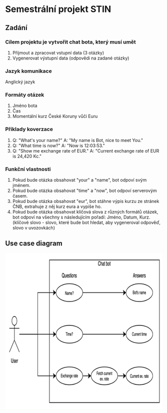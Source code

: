 # Semestrální projekt STIN
## Zadání
### Cílem projektu je vytvořit chat bota, který musí umět
1. Přijmout a zpracovat vstupní data (3 otázky)
2. Vygenerovat výstupní data (odpovědi na zadané otázky)

### Jazyk komunikace
 Anglický jazyk

### Formáty otázek
1. Jméno bota
2. Čas
3. Momentální kurz České Koruny vůči Euru

### Příklady koverzace
1. Q: "What's your name?" A: "My name is Bot, nice to meet You."  
2. Q: "What time is now?" A: "Now is 12:03:53."  
3. Q: "Show me exchange rate of EUR." A: "Current exchange rate of EUR is 24,420 Kc."

### Funkční vlastnosti
1. Pokud bude otázka obsahovat "your" a "name", bot odpoví svým jménem.
2. Pokud bude otázka obsahovat "time" a "now", bot odpoví serverovým časem.
3. Pokud bude otázka obsahovat "eur", bot stáhne výpis kurzu ze stránek ČNB, extrahuje z něj kurz eura a vypíše ho.
4. Pokud bude otázka obsahovat klíčová slova z různých formátů otázek, bot odpoví na všechny s následujícím pořadí: Jméno, Datum, Kurz.  (klíčové slovo - slovo, které bude bot hledat, aby vygeneroval odpověď, slovo v uvozovkách)

## Use case diagram
<img src="./STIN_chatbot.png" alt="Use case diagram" width="950" height="500">
